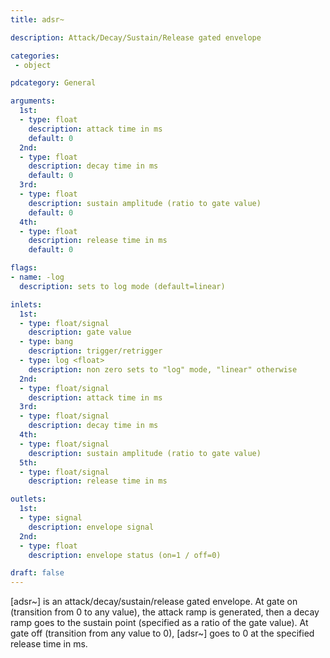 ```yaml
---
title: adsr~

description: Attack/Decay/Sustain/Release gated envelope

categories:
 - object

pdcategory: General

arguments:
  1st:
  - type: float
    description: attack time in ms
    default: 0
  2nd:
  - type: float
    description: decay time in ms
    default: 0
  3rd:
  - type: float
    description: sustain amplitude (ratio to gate value)
    default: 0
  4th:
  - type: float
    description: release time in ms
    default: 0

flags:
- name: -log
  description: sets to log mode (default=linear)

inlets:
  1st:
  - type: float/signal
    description: gate value
  - type: bang
    description: trigger/retrigger
  - type: log <float>
    description: non zero sets to "log" mode, "linear" otherwise
  2nd:
  - type: float/signal
    description: attack time in ms
  3rd:
  - type: float/signal
    description: decay time in ms
  4th:
  - type: float/signal
    description: sustain amplitude (ratio to gate value)
  5th:
  - type: float/signal
    description: release time in ms

outlets:
  1st:
  - type: signal
    description: envelope signal
  2nd:
  - type: float
    description: envelope status (on=1 / off=0)

draft: false
---
```


[adsr~] is an attack/decay/sustain/release gated envelope. At gate on (transition from 0 to any value), the attack ramp is generated, then a decay ramp goes to the sustain point (specified as a ratio of the gate value). At gate off (transition from any value to 0), [adsr~] goes to 0 at the specified release time in ms.
